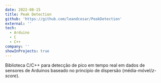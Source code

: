 ```yaml
---
date: 2022-08-15
title: Peak Detection
github: 'https://github.com/leandcesar/PeakDetection'
external: ''
tech:
  - Arduino
  - C
  - C++
company: ''
showInProjects: true
---
```


Biblioteca C/C++ para detecção de pico em tempo real em dados de sensores de Arduinos baseado no princípio de dispersão (média-móvel/_z-score_).

